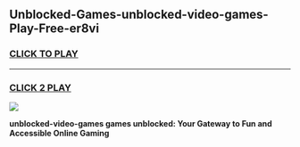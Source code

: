 
## Unblocked-Games-unblocked-video-games-Play-Free-er8vi
<h3>
<a href="https://premium76.site?title=unblocked-video-games&ref=18A">CLICK TO PLAY</a></h3>
<hr>

<h3>
<a href="https://premium76.site?title=unblocked-video-games&ref=18A">CLICK 2 PLAY</a>
  
</h3>

<a href="https://premium76.site?title=unblocked-video-games&ref=18A"><img src="https://clearcache.store/games.png"></a>


**unblocked-video-games games unblocked: Your Gateway to Fun and Accessible Online Gaming**
